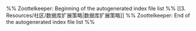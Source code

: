 %% Zoottelkeeper: Beginning of the autogenerated index file list  %%
 [[3. Resources/社区/数据库扩展策略|数据库扩展策略]]
%% Zoottelkeeper: End of the autogenerated index file list  %%
